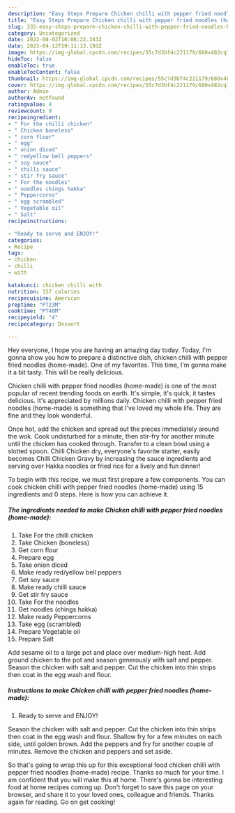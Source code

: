 ```yaml
---
description: "Easy Steps Prepare Chicken chilli with pepper fried noodles (home-made) the Very Delicious}"
title: "Easy Steps Prepare Chicken chilli with pepper fried noodles (home-made) the Very Delicious}"
slug: 335-easy-steps-prepare-chicken-chilli-with-pepper-fried-noodles-home-made-the-very-delicious
category: Uncategorized
date: 2022-08-02T10:08:22.343Z
date: 2023-04-12T19:11:13.193Z
image: https://img-global.cpcdn.com/recipes/55c7d3bf4c221179/680x482cq70/chicken-chilli-with-pepper-fried-noodles-home-made-recipe-main-photo.jpg
hideToc: false
enableToc: true
enableTocContent: false
thumbnail: https://img-global.cpcdn.com/recipes/55c7d3bf4c221179/680x482cq70/chicken-chilli-with-pepper-fried-noodles-home-made-recipe-main-photo.jpg
cover: https://img-global.cpcdn.com/recipes/55c7d3bf4c221179/680x482cq70/chicken-chilli-with-pepper-fried-noodles-home-made-recipe-main-photo.jpg
author: Admin
authorAv: notfound
ratingvalue: 4
reviewcount: 9
recipeingredient:
- " For the chilli chicken"
- " Chicken boneless"
- " corn flour"
- " egg"
- " onion diced"
- " redyellow bell peppers"
- " soy sauce"
- " chilli sauce"
- " stir fry sauce"
- " For the noodles"
- " noodles chings hakka"
- " Peppercorns"
- " egg scrambled"
- " Vegetable oil"
- " Salt"
recipeinstructions:

- "Ready to serve and ENJOY!"
categories:
- Recipe
tags:
- chicken
- chilli
- with

katakunci: chicken chilli with 
nutrition: 157 calories
recipecuisine: American
preptime: "PT23M"
cooktime: "PT48M"
recipeyield: "4"
recipecategory: Dessert

---
```



Hey everyone, I hope you are having an amazing day today. Today, I'm gonna show you how to prepare a distinctive dish, chicken chilli with pepper fried noodles (home-made). One of my favorites. This time, I'm gonna make it a bit tasty. This will be really delicious.

Chicken chilli with pepper fried noodles (home-made) is one of the most popular of recent trending foods on earth. It's simple, it's quick, it tastes delicious. It's appreciated by millions daily. Chicken chilli with pepper fried noodles (home-made) is something that I've loved my whole life. They are fine and they look wonderful.

Once hot, add the chicken and spread out the pieces immediately around the wok. Cook undisturbed for a minute, then stir-fry for another minute until the chicken has cooked through. Transfer to a clean bowl using a slotted spoon. Chilli Chicken dry, everyone&#39;s favorite starter, easily becomes Chilli Chicken Gravy by increasing the sauce ingredients and serving over Hakka noodles or fried rice for a lively and fun dinner!


To begin with this recipe, we must first prepare a few components. You can cook chicken chilli with pepper fried noodles (home-made) using 15 ingredients and 0 steps. Here is how you can achieve it.

<!--inarticleads1-->

##### The ingredients needed to make Chicken chilli with pepper fried noodles (home-made):

1. Take  For the chilli chicken
1. Take  Chicken (boneless)
1. Get  corn flour
1. Prepare  egg
1. Take  onion diced
1. Make ready  red/yellow bell peppers
1. Get  soy sauce
1. Make ready  chilli sauce
1. Get  stir fry sauce
1. Take  For the noodles
1. Get  noodles (chings hakka)
1. Make ready  Peppercorns
1. Take  egg (scrambled)
1. Prepare  Vegetable oil
1. Prepare  Salt


Add sesame oil to a large pot and place over medium-high heat. Add ground chicken to the pot and season generously with salt and pepper. Season the chicken with salt and pepper. Cut the chicken into thin strips then coat in the egg wash and flour. 

<!--inarticleads2-->

##### Instructions to make Chicken chilli with pepper fried noodles (home-made):


1. Ready to serve and ENJOY!

Season the chicken with salt and pepper. Cut the chicken into thin strips then coat in the egg wash and flour. Shallow fry for a few minutes on each side, until golden brown. Add the peppers and fry for another couple of minutes. Remove the chicken and peppers and set aside. 

So that's going to wrap this up for this exceptional food chicken chilli with pepper fried noodles (home-made) recipe. Thanks so much for your time. I am confident that you will make this at home. There's gonna be interesting food at home recipes coming up. Don't forget to save this page on your browser, and share it to your loved ones, colleague and friends. Thanks again for reading. Go on get cooking!
